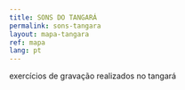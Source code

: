 ```yaml
---
title: SONS DO TANGARÁ
permalink: sons-tangara
layout: mapa-tangara
ref: mapa
lang: pt
---
```



exercícios de gravação realizados no tangará
